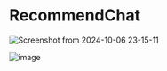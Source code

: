 # RecommendChat

![Screenshot from 2024-10-06 23-15-11](https://github.com/user-attachments/assets/0e662273-cdb1-481c-a1ae-e3664c66d679)


![image](https://github.com/user-attachments/assets/cb9b8c87-266d-4571-93fc-3f911bb6dbbc)
